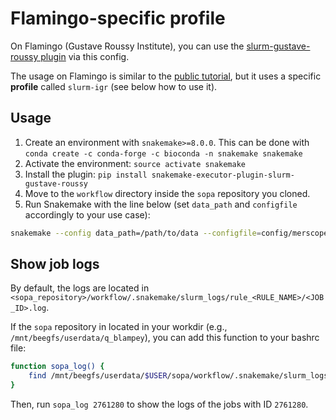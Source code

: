 # Flamingo-specific profile

On Flamingo (Gustave Roussy Institute), you can use the [slurm-gustave-roussy plugin](https://snakemake.github.io/snakemake-plugin-catalog/plugins/executor/slurm-gustave-roussy.html) via this config.

The usage on Flamingo is similar to the [public tutorial](https://gustaveroussy.github.io/sopa/tutorials/snakemake/), but it uses a specific **profile** called `slurm-igr` (see below how to use it).

## Usage

1. Create an environment with `snakemake>=8.0.0`. This can be done with `conda create -c conda-forge -c bioconda -n snakemake snakemake`
2. Activate the environment: `source activate snakemake`
3. Install the plugin: `pip install snakemake-executor-plugin-slurm-gustave-roussy`
4. Move to the `workflow` directory inside the `sopa` repository you cloned.
5. Run Snakemake with the line below (set `data_path` and `configfile` accordingly to your use case):

```sh
snakemake --config data_path=/path/to/data --configfile=config/merscope/base.yaml --workflow-profile profile/slurm-igr
```

## Show job logs

By default, the logs are located in `<sopa_repository>/workflow/.snakemake/slurm_logs/rule_<RULE_NAME>/<JOB_ID>.log`.

If the `sopa` repository in located in your workdir (e.g., `/mnt/beegfs/userdata/q_blampey`), you can add this function to your bashrc file:

```sh
function sopa_log() {
    find /mnt/beegfs/userdata/$USER/sopa/workflow/.snakemake/slurm_logs -type f -name "$1.log" -exec cat {} \;
}
```

Then, run `sopa_log 2761280` to show the logs of the jobs with ID `2761280`.
